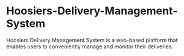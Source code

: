 # Hoosiers-Delivery-Management-System
Hoosiers Delivery Management System is a web-based platform that enables users to conveniently manage and monitor their deliveries. 
